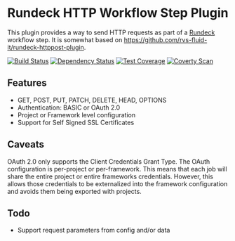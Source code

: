# Rundeck HTTP Workflow Step Plugin
This plugin provides a way to send HTTP requests as part of
a [Rundeck](http://rundeck.org) workflow step. It is somewhat
based on https://github.com/rvs-fluid-it/rundeck-httppost-plugin.

[![Build Status](https://travis-ci.org/rundeck-plugins/http-step.svg?branch=master)](https://travis-ci.org/ohioit/rundeck-http-plugin) [![Dependency Status](https://www.versioneye.com/user/projects/576036d1122a7600131e41b6/badge.svg?style=flat)](https://www.versioneye.com/user/projects/561e86d336d0ab00160001a9) [![Test Coverage](http://codecov.io/github/ikogan/rundeck-http-plugin/coverage.svg?branch=master)](http://codecov.io/github/ikogan/rundeck-http-plugin?branch=master) [![Coverty Scan](https://scan.coverity.com/projects/6665/badge.svg?flat=1)](https://scan.coverity.com/projects/ikogan-rundeck-http-plugin)

## Features

- GET, POST, PUT, PATCH, DELETE, HEAD, OPTIONS
- Authentication: BASIC or OAuth 2.0
- Project or Framework level configuration
- Support for Self Signed SSL Certificates

## Caveats

OAuth 2.0 only supports the Client Credentials Grant Type. The OAuth
configuration is per-project or per-framework. This means that each job
will share the entire project or entire frameworks credentials. However,
this allows those credentials to be externalized into the framework
configuration and avoids them being exported with projects.

## Todo

- Support request parameters from config and/or data

